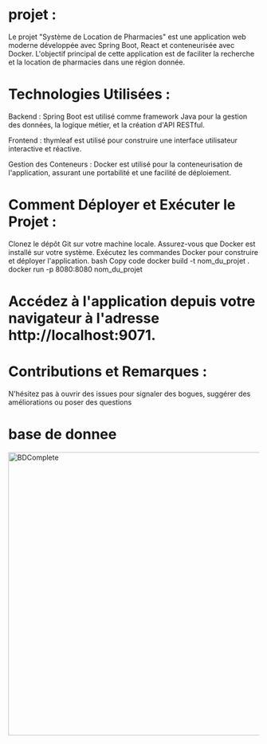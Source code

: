 # projet :
Le projet "Système de Location de Pharmacies" est une application web moderne développée avec Spring Boot, React et conteneurisée avec Docker. L'objectif principal de cette application est de faciliter la recherche et la location de pharmacies dans une région donnée.

# Technologies Utilisées :
Backend : Spring Boot est utilisé comme framework Java pour la gestion des données, la logique métier, et la création d'API RESTful.

Frontend : thymleaf est utilisé pour construire une interface utilisateur interactive et réactive.

Gestion des Conteneurs : Docker est utilisé pour la conteneurisation de l'application, assurant une portabilité et une facilité de déploiement.

# Comment Déployer et Exécuter le Projet :
Clonez le dépôt Git sur votre machine locale. Assurez-vous que Docker est installé sur votre système. Exécutez les commandes Docker pour construire et déployer l'application. bash Copy code docker build -t nom_du_projet . docker run -p 8080:8080 nom_du_projet

# Accédez à l'application depuis votre navigateur à l'adresse http://localhost:9071.

# Contributions et Remarques :
N'hésitez pas à ouvrir des issues pour signaler des bogues, suggérer des améliorations ou poser des questions


# base de donnee
<img width="569" alt="BDComplete" src="https://github.com/aichaoukdour/pharmacieloc/assets/147880095/3ee198aa-407d-46d0-be8d-9cfbdd357bdf">
